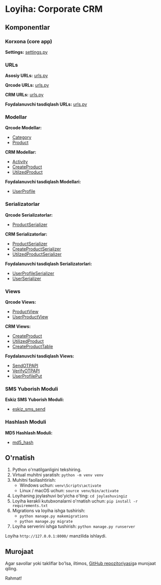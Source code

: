 # Loyiha: Corporate CRM

## Komponentlar

### Korxona (core app)

**Settings:** [settings.py](core/settings.py)

### URLs

**Asosiy URLs:** [urls.py](core/urls.py)

**Qrcode URLs:** [urls.py](qrcode/urls.py)

**CRM URLs:** [urls.py](crm/urls.py)

**Foydalanuvchi tasdiqlash URLs:** [urls.py](userverification/urls.py)

### Modellar

**Qrcode Modellar:**
- [Category](qrcode/models.py)
- [Product](qrcode/models.py)

**CRM Modellar:**
- [Activity](crm/models.py)
- [CreateProduct](crm/models.py)
- [UtilzedProduct](crm/models.py)

**Foydalanuvchi tasdiqlash Modellari:**
- [UserProfile](userverification/models.py)

### Serializatorlar

**Qrcode Serializatorlar:**
- [ProductSerializer](qrcode/serializer.py)

**CRM Serializatorlar:**
- [ProductSerializer](crm/serializer.py)
- [CreateProductSerializer](crm/serializer.py)
- [UtilzedProductSerializer](crm/serializer.py)

**Foydalanuvchi tasdiqlash Serializatorlari:**
- [UserProfileSerializer](userverification/serializer.py)
- [UserSerializer](userverification/serializer.py)

### Views

**Qrcode Views:**
- [ProductView](qrcode/views.py)
- [UserProductView](qrcode/views.py)

**CRM Views:**
- [CreateProduct](crm/views.py)
- [UtilizedProduct](crm/views.py)
- [CreateProductTable](crm/views.py)

**Foydalanuvchi tasdiqlash Views:**
- [SendOTPAPI](userverification/views.py)
- [VerifyOTPAPI](userverification/views.py)
- [UserProfilePut](userverification/views.py)

### SMS Yuborish Moduli

**Eskiz SMS Yuborish Moduli:**
- [eskiz_sms_send](eskiz_sms_send.py)

### Hashlash Moduli

**MD5 Hashlash Moduli:**
- [md5_hash](md5_hash.py)

## O'rnatish

1. Python o'rnatilganligini tekshiring.
2. Virtual muhitni yaratish: `python -m venv venv`
3. Muhitni faollashtirish: 
   - Windows uchun: `venv\Scripts\activate`
   - Linux / macOS uchun: `source venv/bin/activate`
4. Loyihaning joylashuvi bo'yicha o'ting: `cd joylashuvingiz`
5. Loyiha kerakli kutubxonalarni o'rnatish uchun: `pip install -r requirements.txt`
6. Migrations va loyiha ishga tushirish: 
   - `python manage.py makemigrations`
   - `python manage.py migrate`
7. Loyiha serverini ishga tushirish: `python manage.py runserver`

Loyiha `http://127.0.0.1:8000/` manzilida ishlaydi.

## Murojaat

Agar savollar yoki takliflar bo'lsa, iltimos, [GitHub repozitoriyasi](https://github.com/sizdil/corcrm)ga murojaat qiling.

Rahmat!
